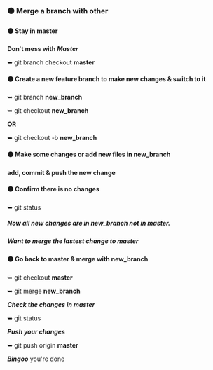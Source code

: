 ### ⚫ Merge a branch with other

#### ⚫ Stay in master

**Don't mess with *Master***

➥   git branch checkout **master**

#### ⚫ Create a new feature branch to make new changes & switch to it

➥   git branch **new_branch**

➥   git checkout **new_branch**

**OR**

➥   git checkout -b **new_branch**

#### ⚫ Make some changes or add new files in **new_branch**

**add, commit & push the new change**

#### ⚫ Confirm there is no changes

➥   git status

##### Now all new changes are in **new_branch** not in **master**.
##### Want to merge the lastest change to **master**

#### ⚫ Go back to **master** & merge with **new_branch**

➥   git checkout **master**

➥   git merge **new_branch**

***Check the changes in **master*****

➥   git status

***Push your changes***

➥   git push origin **master**

            



***Bingoo*** you're done
